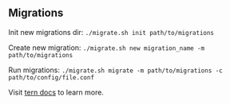 ## Migrations
Init new migrations dir: `./migrate.sh init path/to/migrations`

Create new migration: `./migrate.sh new migration_name -m path/to/migrations`

Run migrations: `./migrate.sh migrate -m path/to/migrations -c path/to/config/file.conf`

Visit [tern docs](https://github.com/jackc/tern) to learn more.